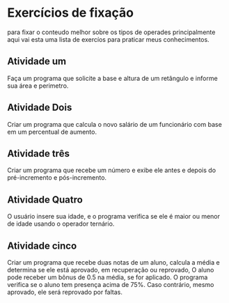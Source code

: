 # Exercícios de fixação
para fixar o conteudo melhor sobre os tipos de operades principalmente aqui vai esta uma lista
de exercíos para praticar meus conhecimentos.

## Atividade um
Faça um programa que solicite a base e altura de um retângulo e informe sua área e perimetro.

## Atividade Dois
Criar um programa que calcula o novo salário de um funcionário com base em um percentual de aumento.

## Atividade três
Criar um programa que recebe um número e exibe ele antes e depois do pré-incremento e pós-incremento.

## Atividade Quatro
O usuário insere sua idade, e o programa verifica se ele é maior ou menor de idade usando o operador ternário.

## Atividade cinco
Criar um programa que recebe duas notas de um aluno, calcula a média e determina se ele está aprovado, em recuperação ou reprovado, O aluno pode receber um bônus de 0.5 na média, se for aplicado. O programa verifica se o aluno tem presença acima de 75%. Caso contrário, mesmo aprovado, ele será reprovado por faltas.
